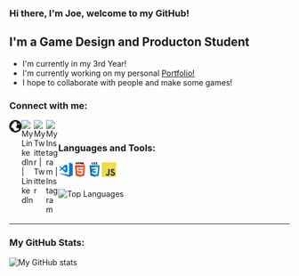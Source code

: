 ### Hi there, I'm Joe, welcome to my GitHub!

## I'm a Game Design and Producton Student
- I'm currently in my 3rd Year!
- I'm currently working on my personal [Portfolio!][website]
- I hope to collaborate with people and make some games!

### Connect with me:

[<img align="left" alt="josephmakle.com" width="22px" src="https://raw.githubusercontent.com/iconic/open-iconic/master/svg/globe.svg" />][website]
[<img align="left" alt="My LinkedIn | LinkedIn" width="22px" src="https://cdn.jsdelivr.net/npm/simple-icons@v3/icons/linkedin.svg" />][linkedin]
[<img align="left" alt="My Twitter | Twitter" width="22px" src="https://cdn.jsdelivr.net/npm/simple-icons@v3/icons/twitter.svg" />][twitter]
[<img align="left" alt="My Instagram | Instagram" width="22px" src="https://cdn.jsdelivr.net/npm/simple-icons@v3/icons/instagram.svg" />][instagram]

<br />

### Languages and Tools:

<img align="left" alt="Visual Studio Code" width="26px" src="https://raw.githubusercontent.com/github/explore/80688e429a7d4ef2fca1e82350fe8e3517d3494d/topics/visual-studio-code/visual-studio-code.png" />
<img align="left" alt="HTML5" width="26px" src="https://raw.githubusercontent.com/github/explore/80688e429a7d4ef2fca1e82350fe8e3517d3494d/topics/html/html.png" />
<img align="left" alt="CSS3" width="26px" src="https://raw.githubusercontent.com/github/explore/80688e429a7d4ef2fca1e82350fe8e3517d3494d/topics/css/css.png" />
<img align="left" alt="JavaScript" width="26px" src="https://raw.githubusercontent.com/github/explore/80688e429a7d4ef2fca1e82350fe8e3517d3494d/topics/javascript/javascript.png" />

<br />
<br />

![Top Languages](https://github-readme-stats.vercel.app/api/top-langs/?username=joe-mac-design&layout=compact&theme=onedark)

<br />

---

### My GitHub Stats:

![My GitHub stats](https://github-readme-stats.vercel.app/api?username=joe-mac-design&show_icons=true&theme=onedark)

[website]: https://josephmackle.com
[linkedin]: https://www.linkedin.com/in/joseph-m-1ba964195/
[twitter]: https://twitter.com/smoll_mac
[instagram]: https://www.instagram.com/joe_mackle/
